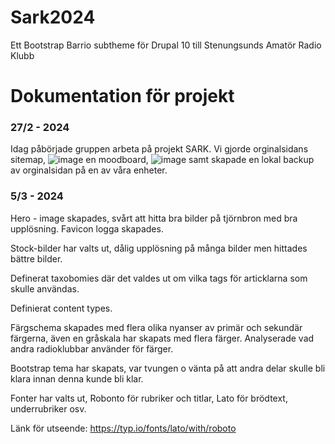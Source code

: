 # Sark2024
Ett Bootstrap Barrio subtheme för Drupal 10 till Stenungsunds Amatör Radio Klubb

# Dokumentation för projekt 

### 27/2 - 2024
Idag påbörjade gruppen arbeta på projekt SARK. Vi gjorde orginalsidans sitemap,
![image](https://github.com/tcstenungsund/sark2024/assets/98053131/231498ff-f214-4f96-a24d-2776cfe3e14e)
en moodboard,
![image](https://github.com/tcstenungsund/sark2024/assets/98053131/5dbff7f3-5ff0-4b2a-ab0a-c35cda303823)
samt skapade en lokal backup av orginalsidan på en av våra enheter.

### 5/3 - 2024
Hero - image skapades, svårt att hitta bra bilder på tjörnbron med bra upplösning. Favicon logga skapades. 

Stock-bilder har valts ut, dålig upplösning på många bilder men hittades bättre bilder. 

Definerat taxobomies där det valdes ut om vilka tags för articklarna som skulle användas. 

Definierat content types. 

Färgschema skapades med flera olika nyanser av primär och sekundär färgerna, även en gråskala har skapats med flera färger. Analyserade vad andra radioklubbar använder för färger.  

Bootstrap tema har skapats, var tvungen o vänta på att andra delar skulle bli klara innan denna kunde bli klar. 

Fonter har valts ut, Robonto för rubriker och titlar, Lato för brödtext, underrubriker osv. 

Länk för utseende: https://typ.io/fonts/lato/with/roboto 
